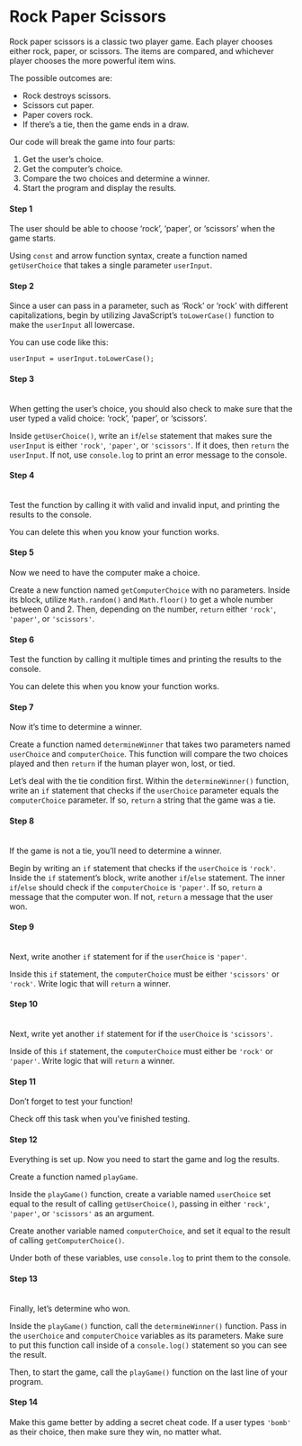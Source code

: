 # Rock Paper Scissors



Rock paper scissors is a classic two player game. Each player chooses either rock, paper, or scissors. The items are compared, and whichever player chooses the more powerful item wins.

The possible outcomes are:

* Rock destroys scissors.
* Scissors cut paper.
* Paper covers rock.
* If there’s a tie, then the game ends in a draw.

Our code will break the game into four parts:

1. Get the user’s choice.
2. Get the computer’s choice.
3. Compare the two choices and determine a winner.
4. Start the program and display the results.

#### Step 1

The user should be able to choose ‘rock’, ‘paper’, or ‘scissors’ when the game starts.

Using `const` and arrow function syntax, create a function named `getUserChoice` that takes a single parameter `userInput`.

#### Step 2



Since a user can pass in a parameter, such as ‘Rock’ or ‘rock’ with different capitalizations, begin by utilizing JavaScript’s `toLowerCase()` function to make the `userInput` all lowercase.

You can use code like this:

```
userInput = userInput.toLowerCase();
```

#### Step 3

\
When getting the user’s choice, you should also check to make sure that the user typed a valid choice: ‘rock’, ‘paper’, or ‘scissors’.

Inside `getUserChoice()`, write an `if`/`else` statement that makes sure the `userInput` is either `'rock'`, `'paper'`, or `'scissors'`. If it does, then `return` the `userInput`. If not, use `console.log` to print an error message to the console.

#### Step 4

\
Test the function by calling it with valid and invalid input, and printing the results to the console.

You can delete this when you know your function works.

#### Step 5

Now we need to have the computer make a choice.

Create a new function named `getComputerChoice` with no parameters. Inside its block, utilize `Math.random()` and `Math.floor()` to get a whole number between 0 and 2. Then, depending on the number, `return` either `'rock'`, `'paper'`, or `'scissors'`.

#### Step 6

Test the function by calling it multiple times and printing the results to the console.

You can delete this when you know your function works.

#### Step 7

Now it’s time to determine a winner.

Create a function named `determineWinner` that takes two parameters named `userChoice` and `computerChoice`. This function will compare the two choices played and then `return` if the human player won, lost, or tied.

Let’s deal with the tie condition first. Within the `determineWinner()` function, write an `if` statement that checks if the `userChoice` parameter equals the `computerChoice` parameter. If so, `return` a string that the game was a tie.

#### Step 8

\
If the game is not a tie, you’ll need to determine a winner.

Begin by writing an `if` statement that checks if the `userChoice` is `'rock'`. Inside the `if` statement’s block, write another `if`/`else` statement. The inner `if`/`else` should check if the `computerChoice` is `'paper'`. If so, `return` a message that the computer won. If not, `return` a message that the user won.

#### Step 9

\
Next, write another `if` statement for if the `userChoice` is `'paper'`.

Inside this `if` statement, the `computerChoice` must be either `'scissors'` or `'rock'`. Write logic that will `return` a winner.

#### Step 10

\
Next, write yet another `if` statement for if the `userChoice` is `'scissors'`.

Inside of this `if` statement, the `computerChoice` must either be `'rock'` or `'paper'`. Write logic that will `return` a winner.

#### Step 11

Don’t forget to test your function!

Check off this task when you’ve finished testing.

#### Step 12

Everything is set up. Now you need to start the game and log the results.

Create a function named `playGame`.

Inside the `playGame()` function, create a variable named `userChoice` set equal to the result of calling `getUserChoice()`, passing in either `'rock'`, `'paper'`, or `'scissors'` as an argument.

Create another variable named `computerChoice`, and set it equal to the result of calling `getComputerChoice()`.

Under both of these variables, use `console.log` to print them to the console.

#### Step 13

\
Finally, let’s determine who won.

Inside the `playGame()` function, call the `determineWinner()` function. Pass in the `userChoice` and `computerChoice` variables as its parameters. Make sure to put this function call inside of a `console.log()` statement so you can see the result.

Then, to start the game, call the `playGame()` function on the last line of your program.

#### Step 14

Make this game better by adding a secret cheat code. If a user types `'bomb'` as their choice, then make sure they win, no matter what.
